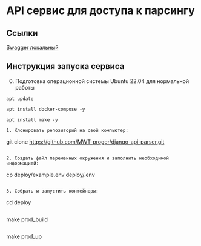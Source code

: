 # API сервис для доступа к парсингу

## Ссылки

[Swagger локальный](http://localhost:8000/swagger/)




## Инструкция запуска сервиса

0. Подготовка операционной системы Ubuntu 22.04  для нормальной работы

```
apt update
```
```
apt install docker-compose -y
```
```
apt install make -y

1. Клонировать репозиторий на свой компьютер:

```
git clone https://github.com/MWT-proger/django-api-parser.git
```

2. Создать файл переменных окружения и заполнить необходимой информацией:

```
cp deploy/example.env deploy/.env
```

3. Собрать и запустить контейнеры:

```
cd deploy
```
```
make prod_build
```
```
make prod_up
```